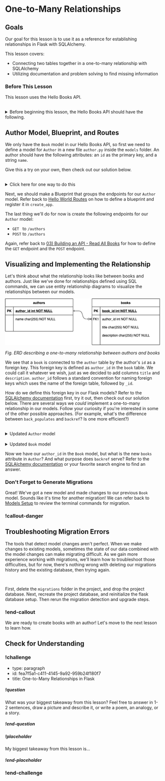# One-to-Many Relationships

## Goals

Our goal for this lesson is to use it as a reference for establishing relationships in Flask with SQLAlchemy.

This lesson covers:

- Connecting two tables together in a one-to-many relationship with SQLAlchemy
- Utilizing documentation and problem solving to find missing information

### Before This Lesson

This lesson uses the Hello Books API.

<br />

<details>
    <summary>
        Before beginning this lesson, the Hello Books API should have the following.
    </summary>

- A `hello_books_development` database
- A `book` table defined
- A `Book` model defined
- Endpoints defined for these RESTful routes:
- `GET` to `/books`
- `POST` to `/books`
- `GET` to `/books/<book_id>`
- `PUT` to `/books/<book_id>`
- `DELETE` to `/books/<book_id>`

The `Book` model and table should have the following columns:

- `id`
- `title`
- `description`

</details>


## Author Model, Blueprint, and Routes

We only have the `Book` model in our Hello Books API, so first we need to define a model for `Author` in a new file `author.py` inside the `models` folder. An author should have the following attributes: an `id` as the primary key, and a string `name`.

Give this a try on your own, then check out our solution below.

<br />

<details>
  <summary>Click here for one way to do this</summary>

  ``` python
  from app import db

  class Author:
    id = db.Column(db.Integer, primary_key=True, autoincrement=True)
    name = db.Column(db.String)
  ```
</details>


Next, we should make a Blueprint that groups the endpoints for our `Author` model. Refer back to [Hello World Routes](../api-1-setup-read/hello-world-routes.md) on how to define a blueprint and register it in `create_app`.

The last thing we'll do for now is create the following endpoints for our `Author` model:
- `GET ` to `/authors`
- `POST` to `/authors`

Again, refer back to [03) Building an API - Read All Books](../api-3-database-models-read/read-all-books.md) for how to define the `GET` endpoint and the `POST` endpoint.


## Visualizing and Implementing the Relationship

Let's think about what the relationship looks like between books and authors. Just like we've done for relationships defined using SQL commands, we can use entity relationship diagrams to visualize the relationships between our models.

![An entity relationship diagram describing a one-to-many relationship between authors and books](../assets/one-to-many-relationships-in-flask_erd.png)  

_Fig. ERD describing a one-to-many relationship between authors and books_

We see that a `book` is connected to the `author` table by the author's `id` as a foreign key. This foreign key is defined as `author_id` in the `book` table. We could call it whatever we wish, just as we decided to add columns `title` and `description`. `author_id` follows a standard convention for naming foreign keys which uses the name of the foreign table, followed by `_id`.

How do we define this foreign key in our Flask models? Refer to the [SQLAlchemy documentation](https://docs.sqlalchemy.org/en/14/orm/basic_relationships.html#one-to-many) first, try it out, then check out our solution below. There are several ways we _could_ implement a one-to-many relationship in our models. Follow your curiosity if you're interested in some of the other possible approaches. (For example, what's the difference between `back_populates` and `backref`? Is one more efficient?)

<br />

<details>
  <summary>Updated <code>Author</code> model</summary>

  ```python
  from app import db

  class Author(db.Model):
    id = db.Column(db.Integer, primary_key=True, autoincrement=True)
    name = db.Column(db.String)
    books = db.relationship("Book", back_populates="author")
  ```
</details>

<br/>

<details>
  <summary>Updated <code>Book</code> model</summary>

  ```python
  from app import db

  class Book(db.Model):
    id = db.Column(db.Integer, primary_key=True, autoincrement=True)
    title = db.Column(db.String)
    description = db.Column(db.String)
    author_id = db.Column(db.Integer, db.ForeignKey('author.id'))
    author = db.relationship("Author", back_populates="books")
  ```
</details>

Now we have our `author_id` in the `Book` model, but what is the new `books` attribute in `Author`? And what purpose does `backref` serve? Refer to the [SQLAlchemy documentation](https://docs.sqlalchemy.org/en/14/orm/basic_relationships.html#one-to-many) or your favorite search engine to find an answer.

### Don't Forget to Generate Migrations

Great! We've got a new model and made changes to our previous `Book` model. Sounds like it's time for another migration! We can refer back to [Models Setup](../api-3-database-models-read/models-setup.md) to review the terminal commands for migration.

### !callout-danger

## Troubleshooting Migration Errors

The tools that detect model changes aren't perfect. When we make changes to existing models, sometimes the state of our data combined with the model changes can make migrating difficult. As we gain more experience working with migrations, we'll learn how to troubleshoot those difficulties, but for now, there's nothing wrong with deleting our migrations history and the existing database, then trying again.

<br/>

First, delete the `migrations` folder in the project, and drop the project database. Next, recreate the project database, and reinitialize the flask database setup. Then rerun the migration detection and upgrade steps.

### !end-callout

We are ready to create books _with_ an author! Let's move to the next lesson to learn how.

## Check for Understanding

<!-- Question Takeaway -->
<!-- prettier-ignore-start -->
### !challenge
* type: paragraph
* id: fea7f5a1-c411-4145-9a92-959b24f180f7
* title: One-to-Many Relationships in Flask
##### !question

What was your biggest takeaway from this lesson? Feel free to answer in 1-2 sentences, draw a picture and describe it, or write a poem, an analogy, or a story.

##### !end-question
##### !placeholder

My biggest takeaway from this lesson is...

##### !end-placeholder
### !end-challenge
<!-- prettier-ignore-end -->
